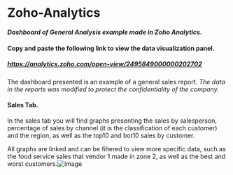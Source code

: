 # Zoho-Analytics
***Dashboard of General Analysis example made in Zoho Analytics.***
#### Copy and paste the following link to view the data visualization panel.
##### https://analytics.zoho.com/open-view/2495849000000202702
The dashboard presented is an example of a general sales report. *The data in the reports was modified to protect the confidentiality of the company.*

#### Sales Tab.
In the sales tab you will find graphs presenting the sales by salesperson, percentage of sales by channel (it is the classification of each customer) and the region, as well as the top10 and bot10 sales by customer.

All graphs are linked and can be filtered to view more specific data, such as the food service sales that vendor 1 made in zone 2, as well as the best and worst customers.![image](https://user-images.githubusercontent.com/65432013/216218083-a2ab9467-f261-4a18-9fd8-a2617338a579.png)
